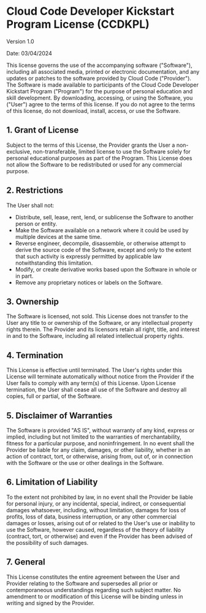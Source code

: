 # Cloud Code Developer Kickstart Program License (CCDKPL)

Version 1.0

Date: 03/04/2024

This license governs the use of the accompanying software ("Software"), including all associated media, printed or electronic documentation, and any updates or patches to the software provided by Cloud Code ("Provider"). The Software is made available to participants of the Cloud Code Developer Kickstart Program ("Program") for the purpose of personal education and skill development. By downloading, accessing, or using the Software, you ("User") agree to the terms of this license. If you do not agree to the terms of this license, do not download, install, access, or use the Software.

## 1. Grant of License

Subject to the terms of this License, the Provider grants the User a non-exclusive, non-transferable, limited license to use the Software solely for personal educational purposes as part of the Program. This License does not allow the Software to be redistributed or used for any commercial purpose.

## 2. Restrictions

The User shall not:

-   Distribute, sell, lease, rent, lend, or sublicense the Software to another person or entity.
-   Make the Software available on a network where it could be used by multiple devices at the same time.
-   Reverse engineer, decompile, disassemble, or otherwise attempt to derive the source code of the Software, except and only to the extent that such activity is expressly permitted by applicable law notwithstanding this limitation.
-   Modify, or create derivative works based upon the Software in whole or in part.
-   Remove any proprietary notices or labels on the Software.

## 3. Ownership

The Software is licensed, not sold. This License does not transfer to the User any title to or ownership of the Software, or any intellectual property rights therein. The Provider and its licensors retain all right, title, and interest in and to the Software, including all related intellectual property rights.

## 4. Termination

This License is effective until terminated. The User's rights under this License will terminate automatically without notice from the Provider if the User fails to comply with any term(s) of this License. Upon License termination, the User shall cease all use of the Software and destroy all copies, full or partial, of the Software.

## 5. Disclaimer of Warranties

The Software is provided "AS IS", without warranty of any kind, express or implied, including but not limited to the warranties of merchantability, fitness for a particular purpose, and noninfringement. In no event shall the Provider be liable for any claim, damages, or other liability, whether in an action of contract, tort, or otherwise, arising from, out of, or in connection with the Software or the use or other dealings in the Software.

## 6. Limitation of Liability

To the extent not prohibited by law, in no event shall the Provider be liable for personal injury, or any incidental, special, indirect, or consequential damages whatsoever, including, without limitation, damages for loss of profits, loss of data, business interruption, or any other commercial damages or losses, arising out of or related to the User's use or inability to use the Software, however caused, regardless of the theory of liability (contract, tort, or otherwise) and even if the Provider has been advised of the possibility of such damages.

## 7. General

This License constitutes the entire agreement between the User and Provider relating to the Software and supersedes all prior or contemporaneous understandings regarding such subject matter. No amendment to or modification of this License will be binding unless in writing and signed by the Provider.
